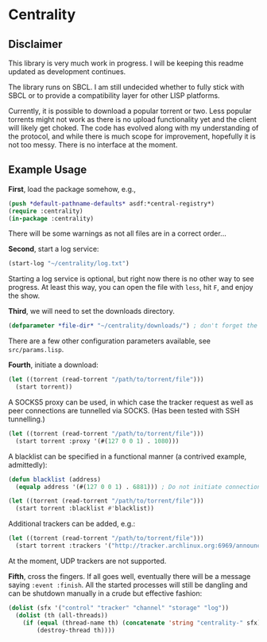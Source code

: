 <!--- Copyright (c) 2020 Andrey Dubovik <andrei@dubovik.eu> --->

# Centrality

## Disclaimer

This library is very much work in progress. I will be keeping this readme updated as development continues.

The library runs on SBCL. I am still undecided whether to fully stick with SBCL or to provide a compatibility layer for other LISP platforms.

Currently, it is possible to download a popular torrent or two. Less popular torrents might not work as there is no upload functionality yet and the client will likely get choked. The code has evolved along with my understanding of the protocol, and while there is much scope for improvement, hopefully it is not too messy. There is no interface at the moment.

## Example Usage

**First**, load the package somehow, e.g.,

```lisp
(push *default-pathname-defaults* asdf:*central-registry*)
(require :centrality)
(in-package :centrality)
```

There will be some warnings as not all files are in a correct order...

**Second**, start a log service:

```lisp
(start-log "~/centrality/log.txt")
```

Starting a log service is optional, but right now there is no other way to see progress. At least this way, you can open the file with `less`, hit `F`, and enjoy the show.

**Third**, we will need to set the downloads directory.

```lisp
(defparameter *file-dir* "~/centrality/downloads/") ; don't forget the trailing slash, no proper handling of pathnames yet...
```
There are a few other configuration parameters available, see `src/params.lisp`.

**Fourth**, initiate a download:

```lisp
(let ((torrent (read-torrent "/path/to/torrent/file")))
  (start torrent))
```

A SOCKS5 proxy can be used, in which case the tracker request as well as peer connections are tunnelled via SOCKS. (Has been tested with SSH tunnelling.)

```lisp
(let ((torrent (read-torrent "/path/to/torrent/file")))
  (start torrent :proxy '(#(127 0 0 1) . 1080)))
```

A blacklist can be specified in a functional manner (a contrived example, admittedly):

```lisp
(defun blacklist (address)
  (equalp address '(#(127 0 0 1) . 6881))) ; Do not initiate connections with 127.0.0.1:6881

(let ((torrent (read-torrent "/path/to/torrent/file")))
  (start torrent :blacklist #'blacklist))
```

Additional trackers can be added, e.g.:

```lisp
(let ((torrent (read-torrent "/path/to/torrent/file")))
  (start torrent :trackers '("http://tracker.archlinux.org:6969/announce" "http://bttracker.debian.org:6969/announce")))
```

At the moment, UDP trackers are not supported.

**Fifth**, cross the fingers. If all goes well, eventually there will be a message saying `:event :finish`. All the started processes will still be dangling and can be shutdown manually in a crude but effective fashion:

```lisp
(dolist (sfx '("control" "tracker" "channel" "storage" "log"))
  (dolist (th (all-threads))
    (if (equal (thread-name th) (concatenate 'string "centrality-" sfx))
        (destroy-thread th))))
```
